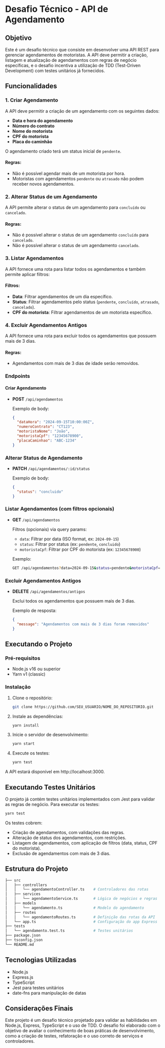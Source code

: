 # Desafio Técnico - API de Agendamento

## Objetivo
Este é um desafio técnico que consiste em desenvolver uma API REST para gerenciar agendamentos de motoristas. A API deve permitir a criação, listagem e atualização de agendamentos com regras de negócio específicas, e o desafio incentiva a utilização de TDD (Test-Driven Development) com testes unitários já fornecidos.

## Funcionalidades

### 1. Criar Agendamento

A API deve permitir a criação de um agendamento com os seguintes dados:

- **Data e hora do agendamento**
- **Número do contrato**
- **Nome do motorista**
- **CPF do motorista**
- **Placa do caminhão**
  
O agendamento criado terá um status inicial de `pendente`.

#### Regras:
- Não é possível agendar mais de um motorista por hora.
- Motoristas com agendamentos `pendente` ou `atrasado` não podem receber novos agendamentos.
  
### 2. Alterar Status de um Agendamento

A API permite alterar o status de um agendamento para `concluído` ou `cancelado`. 

#### Regras:
- Não é possível alterar o status de um agendamento `concluído` para `cancelado`.
- Não é possível alterar o status de um agendamento `cancelado`.

### 3. Listar Agendamentos

A API fornece uma rota para listar todos os agendamentos e também permite aplicar filtros:

#### Filtros:
- **Data**: Filtrar agendamentos de um dia específico.
- **Status**: Filtrar agendamentos pelo status (`pendente`, `concluído`, `atrasado`, `cancelado`).
- **CPF do motorista**: Filtrar agendamentos de um motorista específico.

### 4. Excluir Agendamentos Antigos

A API fornece uma rota para excluir todos os agendamentos que possuem mais de 3 dias.

#### Regras:
- Agendamentos com mais de 3 dias de idade serão removidos.

### Endpoints

#### Criar Agendamento
- **POST** `/api/agendamentos`

  Exemplo de body:
  ```json
  {
    "dataHora": "2024-09-15T10:00:00Z",
    "numeroContrato": "CT123",
    "motoristaNome": "João",
    "motoristaCpf": "12345678900",
    "placaCaminhao": "ABC-1234"
  }

### Alterar Status de Agendamento
- **PATCH** `/api/agendamentos/:id/status`

	Exemplo de body:
	```json
	{
	  "status": "concluido"
	}
	```

### Listar Agendamentos (com filtros opcionais)
- **GET** `/api/agendamentos`

  Filtros (opcionais) via query params:
	- `data`: Filtrar por data (ISO format, ex: `2024-09-15`)
	- `status`: Filtrar por status (ex: `pendente`, `concluido`)
	- `motoristaCpf`: Filtrar por CPF do motorista (ex: `12345678900`)

	Exemplo:
	```bash
	GET /api/agendamentos?data=2024-09-15&status=pendente&motoristaCpf=12345678900

### Excluir Agendamentos Antigos
- **DELETE** `/api/agendamentos/antigos`

  Exclui todos os agendamentos que possuem mais de 3 dias.
  
	Exemplo de resposta:
	```json
  {
	  "message": "Agendamentos com mais de 3 dias foram removidos"
  }
	```

## Executando o Projeto

### Pré-requisitos
- Node.js v16 ou superior
- Yarn v1 (classic)

### Instalação
1. Clone o repositório:
	```bash
	git clone https://github.com/SEU_USUARIO/NOME_DO_REPOSITORIO.git
	```
2. Instale as dependências:
	```bash
	yarn install
	```
3. Inicie o servidor de desenvolvimento:
	```bash
	yarn start
	```
4. Execute os testes:
	```bash
	yarn test
	```
A API estará disponível em http://localhost:3000.

## Executando Testes Unitários

O projeto já contém testes unitários implementados com Jest para validar as regras de negócio. Para executar os testes:
```bash
yarn test
```

Os testes cobrem:

- Criação de agendamentos, com validações das regras.
- Alteração de status dos agendamentos, com restrições.
- Listagem de agendamentos, com aplicação de filtros (data, status, CPF do motorista).
- Exclusão de agendamentos com mais de 3 dias.

## Estrutura do Projeto

```bash
├── src
│   ├── controllers
│   │   └── agendamentoController.ts    # Controladores das rotas
│   ├── services
│   │   └── agendamentoService.ts       # Lógica de negócios e regras
│   ├── models
│   │   └── agendamento.ts              # Modelo do agendamento
│   ├── routes
│   │   └── agendamentoRoutes.ts        # Definição das rotas da API
│   └── app.ts                          # Configuração do app Express
├── tests
│   └── agendamento.test.ts             # Testes unitários
├── package.json
├── tsconfig.json
└── README.md

```

## Tecnologias Utilizadas
- Node.js
- Express.js
- TypeScript
- Jest para testes unitários
- date-fns para manipulação de datas

## Considerações Finais
Este projeto é um desafio técnico projetado para validar as habilidades em Node.js, Express, TypeScript e o uso de TDD. O desafio foi elaborado com o objetivo de avaliar o conhecimento de boas práticas de desenvolvimento, como a criação de testes, refatoração e o uso correto de serviços e controladores.